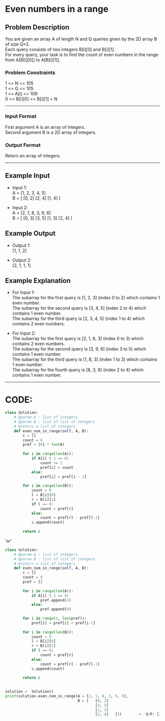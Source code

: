 # Even numbers in a range

## Problem Description
You are given an array A of length N and Q queries given by the 2D array B of size Q×2. </br>
Each query consists of two integers B[i][0] and B[i][1]. </br>
For every query, your task is to find the count of even numbers in the range from A[B[i][0]] to A[B[i][1]]. </br>

### Problem Constraints
1 <= N <= 105 </br>
1 <= Q <= 105 </br>
1 <= A[i] <= 109 </br>
0 <= B[i][0] <= B[i][1] < N </br>

---

### Input Format
First argument A is an array of integers. </br>
Second argument B is a 2D array of integers. </br>

### Output Format
Return an array of integers.

---

## Example Input

- Input 1: </br>
A = [1, 2, 3, 4, 5] </br>
B = [   [0, 2] 
        [2, 4]
        [1, 4]   ]

- Input 2: </br>
A = [2, 1, 8, 3, 9, 6] </br>
B = [   [0, 3]
        [3, 5]
        [1, 3] 
        [2, 4]   ]

## Example Output

- Output 1: </br>
[1, 1, 2]

- Output 2: </br>
[2, 1, 1, 1]


## Example Explanation

- For Input 1: </br> 
The subarray for the first query is [1, 2, 3] (index 0 to 2) which contains 1 even number. </br> 
The subarray for the second query is [3, 4, 5] (index 2 to 4) which contains 1 even number. </br> 
The subarray for the third query is [2, 3, 4, 5] (index 1 to 4) which contains 2 even numbers. </br>

- For Input 2: </br>
The subarray for the first query is [2, 1, 8, 3] (index 0 to 3) which contains 2 even numbers. </br>
The subarray for the second query is [3, 9, 6] (index 3 to 5) which contains 1 even number. </br>
The subarray for the third query is [1, 8, 3] (index 1 to 3) which contains 1 even number. </br> 
The subarray for the fourth query is [8, 3, 9] (index 2 to 4) which contains 1 even number. </br>

---

# CODE:

```python
class Solution:
    # @param A : list of integers
    # @param B : list of list of integers
    # @return a list of integers
    def even_num_in_range(self, A, B):
        c = []
        count = 0
        pref = [0] * len(A)
            
        for i in range(len(A)):
            if A[i] % 2 == 0:
                count += 1
                pref[i] = count
            else:
                pref[i] = pref[i - 1]
            
        for i in range(len(B)):
            count = 0
            l = B[i][0]
            r = B[i][1]
            if l == 0:
                count = pref[r]
            else:
                count = pref[r] - pref[l-1]
            c.append(count)
             
        return c
```

'or'

```python
class Solution:
    # @param A : list of integers
    # @param B : list of list of integers
    # @return a list of integers
    def even_num_in_range(self, A, B):
        c = []
        count = 0
        pref = []
             
        for i in range(len(A)):
            if A[i] % 2 == 0:
                pref.append(1)
            else:
                pref.append(0)
        
        for i in range(1, len(pref)):
            pref[i] = pref[i] + pref[i-1]
        
        for i in range(len(B)):
            count = 0
            l = B[i][0]
            r = B[i][1]
            if l == 0:
                count = pref[r]
            else:
                count = pref[r] - pref[l-1]
            c.append(count)
             
        return c
                
             
solution =  Solution()
print(solution.even_num_in_range(A = [2, 1, 8, 3, 9, 6],
                                 B = [   [0, 3]
                                         [3, 5]
                                         [1, 3] 
                                         [2, 4]   ]))      -->  O/P: [2, 1, 1, 1]
```
